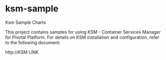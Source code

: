 # ksm-sample
Ksm Sample Charts

This project contains samples for using KSM - Container Services Manager for Pivotal Platform. 
For details on KSM installation and configuration, refer to the following document:

http://KSM LINK
